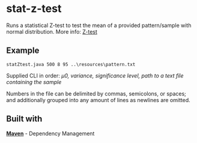 # stat-z-test
Runs a statistical Z-test to test the mean of a provided pattern/sample with normal distribution. More info: [Z-test](https://en.wikipedia.org/wiki/Z-test)
## Example
```
statZtest.java 500 8 95 ..\resources\pattern.txt
```
Supplied CLI in order: *μ0, variance, significance level, path to a text file containing the sample*

Numbers in the file can be delimited by commas, semicolons, or spaces; and additionally grouped into any amount of lines as newlines are omitted.
## Built with
[**Maven**](https://maven.apache.org/) - Dependency Management
